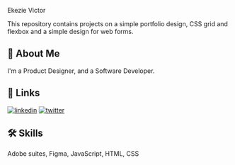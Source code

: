Ekezie Victor 

This repository contains projects on a simple portfolio design, CSS grid and flexbox and a simple design for web forms. 

## 🚀 About Me
I'm a Product Designer, and a Software Developer.


## 🔗 Links
[![linkedin](https://img.shields.io/badge/linkedin-0A66C2?style=for-the-badge&logo=linkedin&logoColor=white)](https://www.linkedin.com/in/ekezie-victor-84ba69230)
[![twitter](https://img.shields.io/badge/twitter-1DA1F2?style=for-the-badge&logo=twitter&logoColor=white)](https://twitter.com/Kezie_sins)


## 🛠 Skills
Adobe suites, Figma, JavaScript, HTML, CSS


